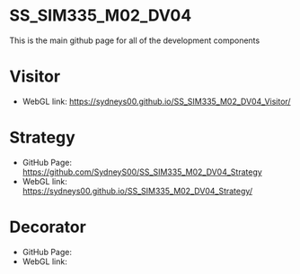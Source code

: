 # SS_SIM335_M02_DV04
This is the main github page for all of the development components

# Visitor
- WebGL link: https://sydneys00.github.io/SS_SIM335_M02_DV04_Visitor/

# Strategy
- GitHub Page: https://github.com/SydneyS00/SS_SIM335_M02_DV04_Strategy
- WebGL link: https://sydneys00.github.io/SS_SIM335_M02_DV04_Strategy/

# Decorator
- GitHub Page:
- WebGL link: 
 
